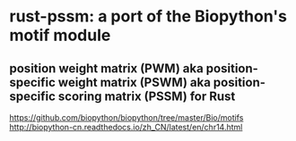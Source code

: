 # rust-pssm: a port of the Biopython's motif module
## position weight matrix (PWM) aka position-specific weight matrix (PSWM) aka position-specific scoring matrix (PSSM) for Rust

https://github.com/biopython/biopython/tree/master/Bio/motifs
http://biopython-cn.readthedocs.io/zh_CN/latest/en/chr14.html
